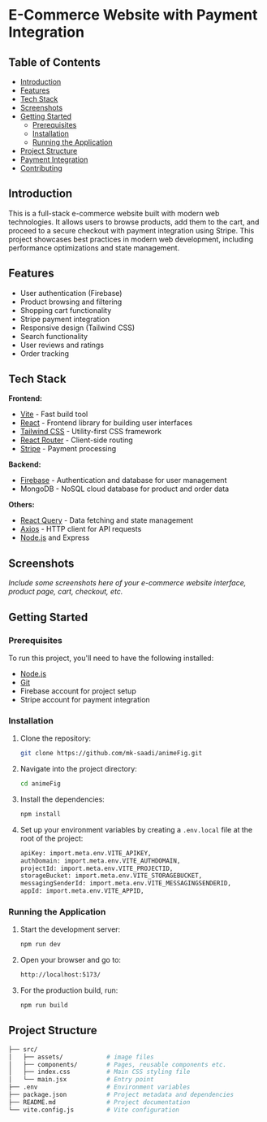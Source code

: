 # E-Commerce Website with Payment Integration

## Table of Contents

-   [Introduction](#introduction)
-   [Features](#features)
-   [Tech Stack](#tech-stack)
-   [Screenshots](#screenshots)
-   [Getting Started](#getting-started)
    -   [Prerequisites](#prerequisites)
    -   [Installation](#installation)
    -   [Running the Application](#running-the-application)
-   [Project Structure](#project-structure)
-   [Payment Integration](#payment-integration)
-   [Contributing](#contributing)

## Introduction

This is a full-stack e-commerce website built with modern web technologies. It allows users to browse products, add them to the cart, and proceed to a secure checkout with payment integration using Stripe. This project showcases best practices in modern web development, including performance optimizations and state management.

## Features

-   User authentication (Firebase)
-   Product browsing and filtering
-   Shopping cart functionality
-   Stripe payment integration
-   Responsive design (Tailwind CSS)
-   Search functionality
-   User reviews and ratings
-   Order tracking

## Tech Stack

**Frontend:**

-   [Vite](https://vitejs.dev/) - Fast build tool
-   [React](https://reactjs.org/) - Frontend library for building user interfaces
-   [Tailwind CSS](https://tailwindcss.com/) - Utility-first CSS framework
-   [React Router](https://reactrouter.com/) - Client-side routing
-   [Stripe](https://stripe.com/) - Payment processing

**Backend:**

-   [Firebase](https://firebase.google.com/) - Authentication and database for user management
-   MongoDB - NoSQL cloud database for product and order data

**Others:**

-   [React Query](https://react-query.tanstack.com/) - Data fetching and state management
-   [Axios](https://axios-http.com/) - HTTP client for API requests
-   [Node.js](https://nodejs.org/) and Express

## Screenshots

_Include some screenshots here of your e-commerce website interface, product page, cart, checkout, etc._

## Getting Started

### Prerequisites

To run this project, you'll need to have the following installed:

-   [Node.js](https://nodejs.org/en/download/)
-   [Git](https://git-scm.com/)
-   Firebase account for project setup
-   Stripe account for payment integration

### Installation

1. Clone the repository:

    ```bash
    git clone https://github.com/mk-saadi/animeFig.git
    ```

2. Navigate into the project directory:

    ```bash
    cd animeFig
    ```

3. Install the dependencies:

    ```bash
    npm install
    ```

4. Set up your environment variables by creating a `.env.local` file at the root of the project:

    ```bash
    apiKey: import.meta.env.VITE_APIKEY,
    authDomain: import.meta.env.VITE_AUTHDOMAIN,
    projectId: import.meta.env.VITE_PROJECTID,
    storageBucket: import.meta.env.VITE_STORAGEBUCKET,
    messagingSenderId: import.meta.env.VITE_MESSAGINGSENDERID,
    appId: import.meta.env.VITE_APPID,
    ```

### Running the Application

1. Start the development server:

    ```bash
    npm run dev
    ```

2. Open your browser and go to:

    ```bash
    http://localhost:5173/
    ```

3. For the production build, run:

    ```bash
    npm run build
    ```

## Project Structure

```bash
├── src/
│   ├── assets/            # image files
│   ├── components/        # Pages, reusable components etc.
│   ├── index.css          # Main CSS styling file
│   └── main.jsx           # Entry point
├── .env                   # Environment variables
├── package.json           # Project metadata and dependencies
├── README.md              # Project documentation
└── vite.config.js         # Vite configuration

```
